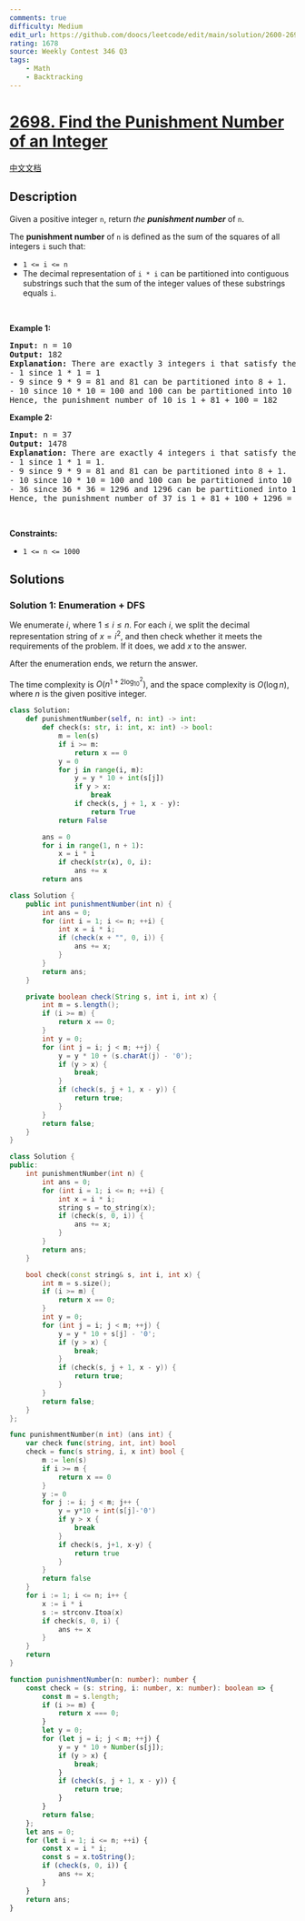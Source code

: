 ```yaml
---
comments: true
difficulty: Medium
edit_url: https://github.com/doocs/leetcode/edit/main/solution/2600-2699/2698.Find%20the%20Punishment%20Number%20of%20an%20Integer/README_EN.md
rating: 1678
source: Weekly Contest 346 Q3
tags:
    - Math
    - Backtracking
---
```


<!-- problem:start -->

# [2698. Find the Punishment Number of an Integer](https://leetcode.com/problems/find-the-punishment-number-of-an-integer)

[中文文档](/solution/2600-2699/2698.Find%20the%20Punishment%20Number%20of%20an%20Integer/README.md)

## Description

<p>Given a positive integer <code>n</code>, return <em>the <strong>punishment number</strong></em> of <code>n</code>.</p>

<p>The <strong>punishment number</strong> of <code>n</code> is defined as the sum of the squares of all integers <code>i</code> such that:</p>

<ul>
	<li><code>1 &lt;= i &lt;= n</code></li>
	<li>The decimal representation of <code>i * i</code> can be partitioned into contiguous substrings such that the sum of the integer values of these substrings equals <code>i</code>.</li>
</ul>

<p>&nbsp;</p>
<p><strong class="example">Example 1:</strong></p>

<pre>
<strong>Input:</strong> n = 10
<strong>Output:</strong> 182
<strong>Explanation:</strong> There are exactly 3 integers i that satisfy the conditions in the statement:
- 1 since 1 * 1 = 1
- 9 since 9 * 9 = 81 and 81 can be partitioned into 8 + 1.
- 10 since 10 * 10 = 100 and 100 can be partitioned into 10 + 0.
Hence, the punishment number of 10 is 1 + 81 + 100 = 182
</pre>

<p><strong class="example">Example 2:</strong></p>

<pre>
<strong>Input:</strong> n = 37
<strong>Output:</strong> 1478
<strong>Explanation:</strong> There are exactly 4 integers i that satisfy the conditions in the statement:
- 1 since 1 * 1 = 1. 
- 9 since 9 * 9 = 81 and 81 can be partitioned into 8 + 1. 
- 10 since 10 * 10 = 100 and 100 can be partitioned into 10 + 0. 
- 36 since 36 * 36 = 1296 and 1296 can be partitioned into 1 + 29 + 6.
Hence, the punishment number of 37 is 1 + 81 + 100 + 1296 = 1478
</pre>

<p>&nbsp;</p>
<p><strong>Constraints:</strong></p>

<ul>
	<li><code>1 &lt;= n &lt;= 1000</code></li>
</ul>

## Solutions

<!-- solution:start -->

### Solution 1: Enumeration + DFS

We enumerate $i$, where $1 \leq i \leq n$. For each $i$, we split the decimal representation string of $x = i^2$, and then check whether it meets the requirements of the problem. If it does, we add $x$ to the answer.

After the enumeration ends, we return the answer.

The time complexity is $O(n^{1 + 2 \log_{10}^2})$, and the space complexity is $O(\log n)$, where $n$ is the given positive integer.

<!-- tabs:start -->

```python
class Solution:
    def punishmentNumber(self, n: int) -> int:
        def check(s: str, i: int, x: int) -> bool:
            m = len(s)
            if i >= m:
                return x == 0
            y = 0
            for j in range(i, m):
                y = y * 10 + int(s[j])
                if y > x:
                    break
                if check(s, j + 1, x - y):
                    return True
            return False

        ans = 0
        for i in range(1, n + 1):
            x = i * i
            if check(str(x), 0, i):
                ans += x
        return ans
```

```java
class Solution {
    public int punishmentNumber(int n) {
        int ans = 0;
        for (int i = 1; i <= n; ++i) {
            int x = i * i;
            if (check(x + "", 0, i)) {
                ans += x;
            }
        }
        return ans;
    }

    private boolean check(String s, int i, int x) {
        int m = s.length();
        if (i >= m) {
            return x == 0;
        }
        int y = 0;
        for (int j = i; j < m; ++j) {
            y = y * 10 + (s.charAt(j) - '0');
            if (y > x) {
                break;
            }
            if (check(s, j + 1, x - y)) {
                return true;
            }
        }
        return false;
    }
}
```

```cpp
class Solution {
public:
    int punishmentNumber(int n) {
        int ans = 0;
        for (int i = 1; i <= n; ++i) {
            int x = i * i;
            string s = to_string(x);
            if (check(s, 0, i)) {
                ans += x;
            }
        }
        return ans;
    }

    bool check(const string& s, int i, int x) {
        int m = s.size();
        if (i >= m) {
            return x == 0;
        }
        int y = 0;
        for (int j = i; j < m; ++j) {
            y = y * 10 + s[j] - '0';
            if (y > x) {
                break;
            }
            if (check(s, j + 1, x - y)) {
                return true;
            }
        }
        return false;
    }
};
```

```go
func punishmentNumber(n int) (ans int) {
	var check func(string, int, int) bool
	check = func(s string, i, x int) bool {
		m := len(s)
		if i >= m {
			return x == 0
		}
		y := 0
		for j := i; j < m; j++ {
			y = y*10 + int(s[j]-'0')
			if y > x {
				break
			}
			if check(s, j+1, x-y) {
				return true
			}
		}
		return false
	}
	for i := 1; i <= n; i++ {
		x := i * i
		s := strconv.Itoa(x)
		if check(s, 0, i) {
			ans += x
		}
	}
	return
}
```

```ts
function punishmentNumber(n: number): number {
    const check = (s: string, i: number, x: number): boolean => {
        const m = s.length;
        if (i >= m) {
            return x === 0;
        }
        let y = 0;
        for (let j = i; j < m; ++j) {
            y = y * 10 + Number(s[j]);
            if (y > x) {
                break;
            }
            if (check(s, j + 1, x - y)) {
                return true;
            }
        }
        return false;
    };
    let ans = 0;
    for (let i = 1; i <= n; ++i) {
        const x = i * i;
        const s = x.toString();
        if (check(s, 0, i)) {
            ans += x;
        }
    }
    return ans;
}
```

<!-- tabs:end -->

<!-- solution:end -->

<!-- problem:end -->
